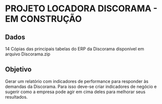 # PROJETO LOCADORA DISCORAMA - EM CONSTRUÇÃO

## Dados
14 Cópias das principais tabelas do ERP da Discorama disponível em arquivo Discorama.zip

## Objetivo
Gerar um relatório com indicadores de performance para responder às demandas da Discorama. Para isso deve-se criar indicadores de negócio e sugerir como a empresa pode agir em cima deles para melhorar seus resultados.
